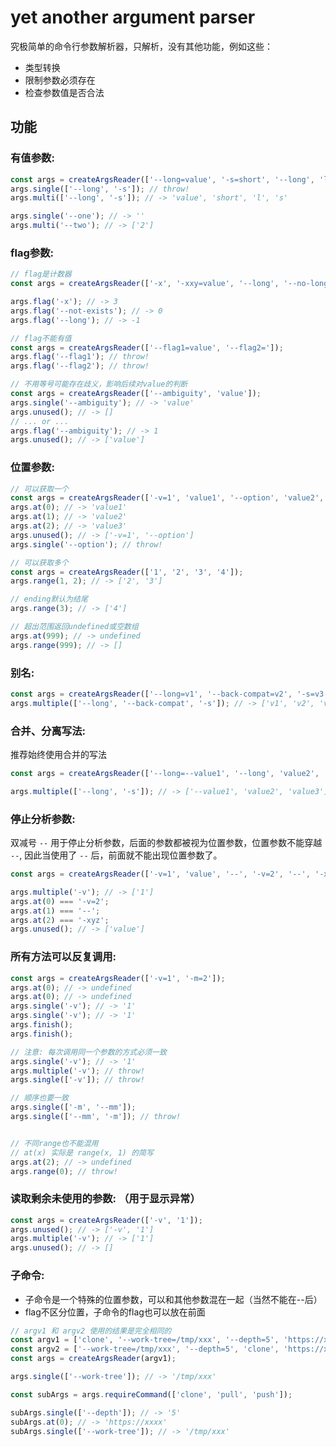 # yet another argument parser

究极简单的命令行参数解析器，只解析，没有其他功能，例如这些：

-   类型转换
-   限制参数必须存在
-   检查参数值是否合法

## 功能

### 有值参数:

```typescript
const args = createArgsReader(['--long=value', '-s=short', '--long', 'l', '--short', 's', '--one', '--two=2']);
args.single(['--long', '-s']); // throw!
args.multi(['--long', '-s']); // -> 'value', 'short', 'l', 's'

args.single('--one'); // -> ''
args.multi('--two'); // -> ['2']

```

### flag参数:

```typescript
// flag是计数器
const args = createArgsReader(['-x', '-xxy=value', '--long', '--no-long', '--no-long']);

args.flag('-x'); // -> 3
args.flag('--not-exists'); // -> 0
args.flag('--long'); // -> -1

// flag不能有值
const args = createArgsReader(['--flag1=value', '--flag2=']);
args.flag('--flag1'); // throw!
args.flag('--flag2'); // throw!

// 不用等号可能存在歧义，影响后续对value的判断
const args = createArgsReader(['--ambiguity', 'value']);
args.single('--ambiguity'); // -> 'value'
args.unused(); // -> []
// ... or ...
args.flag('--ambiguity'); // -> 1
args.unused(); // -> ['value']
```

### 位置参数:

```typescript
// 可以获取一个
const args = createArgsReader(['-v=1', 'value1', '--option', 'value2', '--', 'value3']);
args.at(0); // -> 'value1'
args.at(1); // -> 'value2'
args.at(2); // -> 'value3'
args.unused(); // -> ['-v=1', '--option']
args.single('--option'); // throw!

// 可以获取多个
const args = createArgsReader(['1', '2', '3', '4']);
args.range(1, 2); // -> ['2', '3']

// ending默认为结尾
args.range(3); // -> ['4']

// 超出范围返回undefined或空数组
args.at(999); // -> undefined
args.range(999); // -> []
```

### 别名:

```typescript
const args = createArgsReader(['--long=v1', '--back-compat=v2', '-s=v3']);
args.multiple(['--long', '--back-compat', '-s']); // -> ['v1', 'v2', 'v3']
```

### 合并、分离写法:

推荐始终使用合并的写法

```typescript
const args = createArgsReader(['--long=--value1', '--long', 'value2', '-s=value3']);

args.multiple(['--long', '-s']); // -> ['--value1', 'value2', 'value3']
```

### 停止分析参数:

双减号 `--` 用于停止分析参数，后面的参数都被视为位置参数，位置参数不能穿越 `--`, 因此当使用了 `--` 后，前面就不能出现位置参数了。

```typescript
const args = createArgsReader(['-v=1', 'value', '--', '-v=2', '--', '-xyz']);

args.multiple('-v'); // -> ['1']
args.at(0) === '-v=2';
args.at(1) === '--';
args.at(2) === '-xyz';
args.unused(); // -> ['value']
```

### 所有方法可以反复调用:

```typescript
const args = createArgsReader(['-v=1', '-m=2']);
args.at(0); // -> undefined
args.at(0); // -> undefined
args.single('-v'); // -> '1'
args.single('-v'); // -> '1'
args.finish();
args.finish();

// 注意: 每次调用同一个参数的方式必须一致
args.single('-v'); // -> '1'
args.multiple('-v'); // throw!
args.single(['-v']); // throw!

// 顺序也要一致
args.single(['-m', '--mm']);
args.single(['--mm', '-m']); // throw!


// 不同range也不能混用
// at(x) 实际是 range(x, 1) 的简写
args.at(2); // -> undefined
args.range(0); // throw!
```

### 读取剩余未使用的参数: （用于显示异常）

```typescript
const args = createArgsReader(['-v', '1']);
args.unused(); // -> ['-v', '1']
args.multiple('-v'); // -> ['1']
args.unused(); // -> []
```

### 子命令:

* 子命令是一个特殊的位置参数，可以和其他参数混在一起（当然不能在--后）
* flag不区分位置，子命令的flag也可以放在前面

```typescript
// argv1 和 argv2 使用的结果是完全相同的
const argv1 = ['clone', '--work-tree=/tmp/xxx', '--depth=5', 'https://xxxx', '--verbose'];
const argv2 = ['--work-tree=/tmp/xxx', '--depth=5', 'clone', 'https://xxxx', '--verbose'];
const args = createArgsReader(argv1);

args.single(['--work-tree']); // -> '/tmp/xxx'

const subArgs = args.requireCommand(['clone', 'pull', 'push']);

subArgs.single(['--depth']); // -> '5'
subArgs.at(0); // -> 'https://xxxx'
subArgs.single(['--work-tree']); // -> '/tmp/xxx'
```
